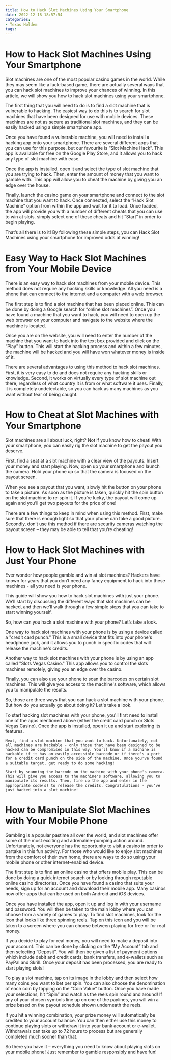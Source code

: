 ```yaml
---
title: How to Hack Slot Machines Using Your Smartphone
date: 2022-12-18 18:57:54
categories:
- Texas Holdem
tags:
---
```



#  How to Hack Slot Machines Using Your Smartphone

Slot machines are one of the most popular casino games in the world. While they may seem like a luck-based game, there are actually several ways that you can hack slot machines to improve your chances of winning. In this article, we will show you how to hack slot machines using your smartphone.

The first thing that you will need to do is to find a slot machine that is vulnerable to hacking. The easiest way to do this is to search for slot machines that have been designed for use with mobile devices. These machines are not as secure as traditional slot machines, and they can be easily hacked using a simple smartphone app.

Once you have found a vulnerable machine, you will need to install a hacking app onto your smartphone. There are several different apps that you can use for this purpose, but our favourite is “Slot Machine Hack”. This app is available for free on the Google Play Store, and it allows you to hack any type of slot machine with ease.

Once the app is installed, open it and select the type of slot machine that you are trying to hack. Then, enter the amount of money that you want to gamble with. This app will allow you to cheat the machine by giving you an edge over the house.

Finally, launch the casino game on your smartphone and connect to the slot machine that you want to hack. Once connected, select the “Hack Slot Machine” option from within the app and wait for it to load. Once loaded, the app will provide you with a number of different cheats that you can use to win at slots. simply select one of these cheats and hit “Start” in order to begin playing.

That’s all there is to it! By following these simple steps, you can Hack Slot Machines using your smartphone for improved odds at winning!

#  Easy Way to Hack Slot Machines from Your Mobile Device

There is an easy way to hack slot machines from your mobile device. This method does not require any hacking skills or knowledge. All you need is a phone that can connect to the internet and a computer with a web browser.

The first step is to find a slot machine that has been placed online. This can be done by doing a Google search for “online slot machines”. Once you have found a machine that you want to hack, you will need to open up the web browser on your computer and navigate to the website where the machine is located.

Once you are on the website, you will need to enter the number of the machine that you want to hack into the text box provided and click on the “Play” button. This will start the hacking process and within a few minutes, the machine will be hacked and you will have won whatever money is inside of it.

There are several advantages to using this method to hack slot machines. First, it is very easy to do and does not require any hacking skills or knowledge. Second, it works on virtually every type of slot machine out there, regardless of what country it is from or what software it uses. Finally, it is completely undetectable, so you can hack as many machines as you want without fear of being caught.

#  How to Cheat at Slot Machines with Your Smartphone

Slot machines are all about luck, right? Not if you know how to cheat! With your smartphone, you can easily rig the slot machine to get the payout you deserve.

First, find a seat at a slot machine with a clear view of the payouts. Insert your money and start playing. Now, open up your smartphone and launch the camera. Hold your phone up so that the camera is focused on the payout screen.

When you see a payout that you want, slowly hit the button on your phone to take a picture. As soon as the picture is taken, quickly hit the spin button on the slot machine to re-spin it. If you’re lucky, the payout will come up again and you’ll get two payouts for the price of one!

There are a few things to keep in mind when using this method. First, make sure that there is enough light so that your phone can take a good picture. Secondly, don’t use this method if there are security cameras watching the payout screen – they may be able to tell that you’re cheating!

#  How to Hack Slot Machines with Just Your Phone

Ever wonder how people gamble and win at slot machines? Hackers have known for years that you don’t need any fancy equipment to hack into these machines - all you need is your phone.

This guide will show you how to hack slot machines with just your phone. We’ll start by discussing the different ways that slot machines can be hacked, and then we’ll walk through a few simple steps that you can take to start winning yourself.

So, how can you hack a slot machine with your phone? Let’s take a look.

One way to hack slot machines with your phone is by using a device called a "credit card punch." This is a small device that fits into your phone's headphone jack, and it allows you to punch in specific codes that will release the machine's credits.

Another way to hack slot machines with your phone is by using an app called "Slots Vegas Casino." This app allows you to control the slots machines remotely, giving you an edge over the casino.

Finally, you can also use your phone to scan the barcodes on certain slot machines. This will give you access to the machine's software, which allows you to manipulate the results.

So, those are three ways that you can hack a slot machine with your phone. But how do you actually go about doing it? Let's take a look.



   To start hacking slot machines with your phone, you'll first need to install one of the apps mentioned above (either the credit card punch or Slots Vegas Casino). Once the app is installed, open it up and start exploring its features.


    Next, find a slot machine that you want to hack. Unfortunately, not all machines are hackable - only those that have been designed to be hacked can be compromised in this way. You'll know if a machine is hackable if it has an easily accessible barcode or if there's a port for a credit card punch on the side of the machine. Once you've found a suitable target, get ready to do some hacking!

    Start by scanning the barcode on the machine with your phone's camera. This will give you access to the machine's software, allowing you to manipulate its results. Then, fire up the app and enter in the appropriate code(s) to release the credits. Congratulations - you've just hacked into a slot machine!

#  How to Manipulate Slot Machines with Your Mobile Phone

Gambling is a popular pastime all over the world, and slot machines offer some of the most exciting and adrenaline-pumping action around. Unfortunately, not everyone has the opportunity to visit a casino in order to partake in this fun activity. For those who would like to enjoy slot machines from the comfort of their own home, there are ways to do so using your mobile phone or other internet-enabled device.

The first step is to find an online casino that offers mobile play. This can be done by doing a quick internet search or by looking through reputable online casino directories. Once you have found a casino that suits your needs, sign up for an account and download their mobile app. Many casinos now offer apps that can be used on both Android and iOS devices.

Once you have installed the app, open it up and log in with your username and password. You will then be taken to the main lobby where you can choose from a variety of games to play. To find slot machines, look for the icon that looks like three spinning reels. Tap on this icon and you will be taken to a screen where you can choose between playing for free or for real money.

If you decide to play for real money, you will need to make a deposit into your account. This can be done by clicking on the “My Account” tab and then selecting “Deposit”. You will then be given a list of payment options which include debit and credit cards, bank transfers, and e-wallets such as PayPal and Skrill. Once your deposit has been processed, you are ready to start playing slots!

To play a slot machine, tap on its image in the lobby and then select how many coins you want to bet per spin. You can also choose the denomination of each coin by tapping on the “Coin Value” button. Once you have made your selections, hit “Spin” and watch as the reels spin round and around! If any of your chosen symbols line up on one of the paylines, you will win a prize based on the payout schedule shown underneath the reels.

If you hit a winning combination, your prize money will automatically be credited to your account balance. You can then either use this money to continue playing slots or withdraw it into your bank account or e-wallet. Withdrawals can take up to 72 hours to process but are generally completed much sooner than that.

So there you have it – everything you need to know about playing slots on your mobile phone! Just remember to gamble responsibly and have fun!